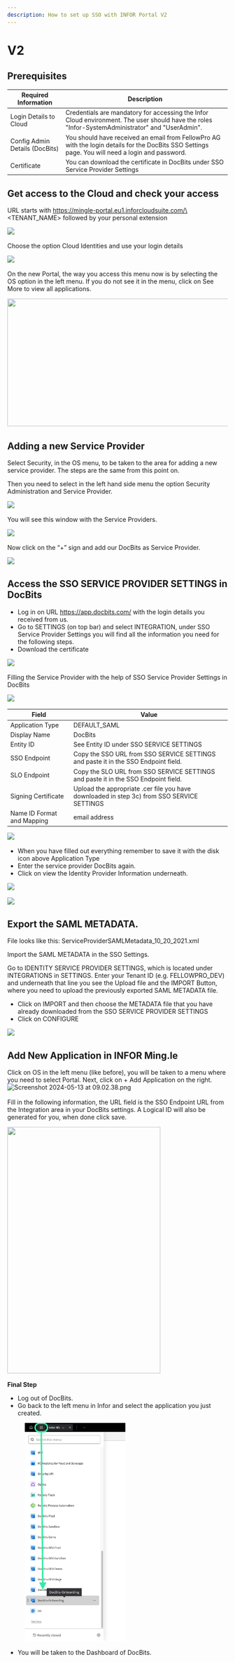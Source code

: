 ```yaml
---
description: How to set up SSO with INFOR Portal V2
---
```


# V2

## Prerequisites

| Required Information           | Description                                                                                                                                       |
| ------------------------------ | ------------------------------------------------------------------------------------------------------------------------------------------------- |
| Login Details to Cloud         | Credentials are mandatory for accessing the Infor Cloud environment. The user should have the roles "Infor-SystemAdministrator" and "UserAdmin".  |
| Config Admin Details (DocBits) | You should have received an email from FellowPro AG with the login details for the DocBits SSO Settings page. You will need a login and password. |
| Certificate                    | You can download the certificate in DocBits under SSO Service Provider Settings                                                                   |

## Get access to the Cloud and check your access

URL starts with https://mingle-portal.eu1.inforcloudsuite.com/\<TENANT\_NAME> followed by your personal extension

![](https://lh7-us.googleusercontent.com/bLBEM2KCtSiztzy3htdtA8hpnR9J616ecGXPVYZIn-r\_m1tHkLeC8SJZJobl8Hu-Xju4WR7BanVq6NClf9hvbp5qXpjLVHaO9thfmE6-2ITJrlIZzv6OyG93KVhmOsdt6xiEoNrfJO8PwUFRDBblMT4)

Choose the option Cloud Identities and use your login details

![](https://lh7-us.googleusercontent.com/aF9VyjY-cuTx5NZ9GdnyOQjZmegW9Hp5r7-8AY8SJb1Lj-\_saFTwju49KKqltxXt3ZevQ1Yr47MRQA0UdXkXeb2TnactKpxC5YV3eqkyZiYJVx-cVkolYfwuJElPEgiYMrRQSeSb5fALoUQehxQUh\_0)

On the new Portal, the way you access this menu now is by selecting the OS option in the left menu. If you do not see it in the menu, click on See More to view all applications.

<div align="left">

<img src="https://mail.google.com/mail/u/0?ui=2&#x26;ik=959baee257&#x26;attid=0.3&#x26;permmsgid=msg-a:r-2785139340598981705&#x26;th=18f7105edbf4a2f1&#x26;view=fimg&#x26;fur=ip&#x26;sz=s0-l75-ft&#x26;attbid=ANGjdJ-Hh3tAkZpoYV22hNEUh8aC-Sap7N00hjqK-p2g8tmAp1eV8cTI0CB_Z1cKpei_7YLLMkQDndLWzWv9FoiZ-SD8t7Pt_BxOEHL1JbwL_eS9o4rYiGF1PuFOOUE&#x26;disp=emb&#x26;realattid=ii_lw4o5mi22" alt="" height="291" width="562">

</div>

## Adding a new Service Provider

Select Security, in the OS menu, to be taken to the area for adding a new service provider. The steps are the same from this point on.

Then you need to select in the left hand side menu the option Security Administration and Service Provider.

![](https://lh7-us.googleusercontent.com/F2dwiMbEqSF8XkZz5JvuOOOjs6MoxIqUAyj3gU6QasaGEUPuPiR\_ANQuJ6wrZjnl1LWNRh2aBBvLvXNp85yfpTjnJP6cLbNoEfcjTbbDyrGfEciYu39jXwcBral6Q70IKkIvzANbJN1WjIonpDzPZQ0)

You will see this window with the Service Providers.

![](https://lh7-us.googleusercontent.com/BBANp\_qDLF8qBKXErAc65893Ya954hqNzg2U8xK-oZCXiSqr\_pboGzuLLW7cCeDjjpCzJn1Zkzc5B4IAI-NOCA\_E5EVW47AWixVGRDUkJ4NGuqAAXYM2UDmIWgi2DggfPkE2CaX0Da7CPGBNrDbe9Yo)

Now click on the “+” sign and add our DocBits as Service Provider.

![](https://lh7-us.googleusercontent.com/Ksq7zDLEy0AZ3CfobBG8ua2QXsec10nJ3UAed-LXsziZs4VVzxdydmWzP4lBgIOkfQmiCSQo4Q-773wRbsGLyvk2UG4Mj34HeyiSyRAAET7Ojr8mJFZENfAszSViM-QPpcC3AIEFOQuKWYfN0-jOsHY)

## Access the SSO SERVICE PROVIDER SETTINGS in DocBits

* Log in on URL https://app.docbits.com/ with the login details you received from us.
* Go to SETTINGS (on top bar) and select INTEGRATION, under SSO Service Provider Settings you will find all the information you need for the following steps.
* Download the certificate

![](https://lh7-us.googleusercontent.com/R9VSArrCuGWySeSTYBCLHXybVdvbx37TiviLKFvgNZVfaGXITpxoNkIY4JUMuaROZ1f9BYmqfhhq5YYdRbIz5aJaLGAt7oOxZ5m47MAzgUacP-STjdEHzcy1zjgq22YUh4UrqiTrzC969upxt1qDFxs)

Filling the Service Provider with the help of SSO Service Provider Settings in DocBits

![](https://lh7-us.googleusercontent.com/ATCza1efYWKWr7MfDZfa3WbK1r88L9U91fKs319lTh\_QZxyJEp5WLjjCuOqwqnA6Li-h3\_KmRzaxVujbhqTn4Xq6eHAaeAt3K5Whg4KuLPlgTHAuCU02YXaOqhPNBAWSERRwCCmuXQDknoTPosNlDgA)

| Field                      | Value                                                                                      |
| -------------------------- | ------------------------------------------------------------------------------------------ |
| Application Type           | DEFAULT\_SAML                                                                              |
| Display Name               | DocBits                                                                                    |
| Entity ID                  | See Entity ID under SSO SERVICE SETTINGS                                                   |
| SSO Endpoint               | Copy the SSO URL from SSO SERVICE SETTINGS and paste it in the SSO Endpoint field.         |
| SLO Endpoint               | Copy the SLO URL from SSO SERVICE SETTINGS and paste it in the SSO Endpoint field.         |
| Signing Certificate        | Upload the appropriate .cer file you have downloaded in step 3c) from SSO SERVICE SETTINGS |
| Name ID Format and Mapping | email address                                                                              |

![](https://lh7-us.googleusercontent.com/YfEUu3X34cjKrPKTLybMvRn-6rKS5aSWGoJLria08yYFZYyidnnVQKRJgzVgudPVPk8k9xWwUpzQyGi2peHFxY8UsQvXV-2twH9G-8IiFSRfoCk5eQUnoplNrttNYNYKUDjs7ckFw0BVYpzGz26Htxs)

* When you have filled out everything remember to save it with the disk icon above Application Type
* Enter the service provider DocBits again.
* Click on view the Identity Provider Information underneath.

![](https://lh7-us.googleusercontent.com/ajA6zmOcJCNOHJM\_2fUMaObnOGzTLmjUHhOm5QfR7inIfhavc0YywcyUHalVY22ay5rG\_JtcTbUVUX7ZIn7GOPecylljFLdhrQg-JzOZ3Vcav8FM0ZdjT82otfdNYMFyPT3W3ZZuXpKJ1gUcvyx70jU)

![](https://lh7-us.googleusercontent.com/7VPP4izI8E5idcQOA3zRhCOCB5L9uZuylVcMhToiHUI3qk\_fCE4n30D-ccYO3OAvAjIrrhJ-AApNMJ7tQO3DmtP3TS5n5r15YUgf\_FzBCdL77a\_wcAIE0zS2VjKLPB2iPaxOokPHk9G5NW86MV6sZUI)

## Export the SAML METADATA.

File looks like this: ServiceProviderSAMLMetadata\_10\_20\_2021.xml

Import the SAML METADATA in the SSO Settings.

Go to IDENTITY SERVICE PROVIDER SETTINGS, which is located under INTEGRATIONS in SETTINGS. Enter your Tenant ID (e.g. FELLOWPRO\_DEV) and underneath that line you see the Upload file and the IMPORT Button, where you need to upload the previously exported SAML METADATA file.

* Click on IMPORT and then choose the METADATA file that you have already downloaded from the SSO SERVICE PROVIDER SETTINGS
* Click on CONFIGURE

![](https://lh7-us.googleusercontent.com/7-v\_YNgl\_29WrK2lE62nEfIRQ3R5KVmOL\_PeR8\_ZxS8LNxHSVpHuKcNwDAmaSGTNepi0Izg64T3l3FY6XUSMZCVB-kyV3cbf0DtI-9GnspkrSibmRW3Dx2ESxZeyrkseRYRKdnmUn-GR4fmh8gUx\_Rg)

## Add New Application in INFOR Ming.le

Click on OS in the left menu (like before), you will be taken to a menu where you need to select Portal. Next, click on + Add Application on the right.\
![Screenshot 2024-05-13 at 09.02.38.png](https://mail.google.com/mail/u/0?ui=2\&ik=959baee257\&attid=0.4\&permmsgid=msg-a:r-2785139340598981705\&th=18f7105edbf4a2f1\&view=fimg\&fur=ip\&sz=s0-l75-ft\&attbid=ANGjdJ\_En4sLS8vUtxVcEYB7UKvMQ55HzkmSjooZM3FzdLcqc0upJlnai7Ozni1c9msnWFhpwqvDuvswgsuFJaR5KsPU9Vf-l8V\_R4gWcXsEMrOUCV5wyUj5qP6it4M\&disp=emb\&realattid=ii\_lw4og6si3)\
\
Fill in the following information, the URL field is the SSO Endpoint URL from the Integration area in your DocBits settings. A Logical ID will also be generated for you, when done click save.

<div align="left">

<img src="https://mail.google.com/mail/u/0?ui=2&#x26;ik=959baee257&#x26;attid=0.5&#x26;permmsgid=msg-a:r-2785139340598981705&#x26;th=18f7105edbf4a2f1&#x26;view=fimg&#x26;fur=ip&#x26;sz=s0-l75-ft&#x26;attbid=ANGjdJ_F1rlJK2YbervHI-wC5jrvcnw8i21x56HQA0RmEi9aR46fUpNrE6_ZBJMBZFqg3K99vboNL4yUBODL5qRMWYmaPMRLK9vUWw1o0Yk6mKmWi3H_vsEpKFwu-ds&#x26;disp=emb&#x26;realattid=ii_lw4ovuqs4" alt="" height="562" width="350">

</div>

**Final Step**

* Log out of DocBits.
* Go back to the left menu in Infor and select the application you just created.

<div align="left">

<figure><img src="../../../../../../.gitbook/assets/4-Application_location.png" alt="" width="230"><figcaption></figcaption></figure>

</div>

* You will be taken to the Dashboard of DocBits.
